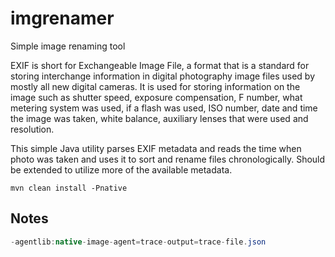 imgrenamer
=============

Simple image renaming tool

EXIF is short for Exchangeable Image File, a format that is a standard for storing interchange information in digital photography image files used by mostly all new digital cameras. It is used for storing information on the image such as shutter speed, exposure compensation, F number, what metering system was used, if a flash was used, ISO number, date and time the image was taken, white balance, auxiliary lenses that were used and resolution.

This simple Java utility parses EXIF metadata and reads the time when photo was taken and uses it to sort and rename files chronologically. Should be extended to utilize more of the available metadata.

```
mvn clean install -Pnative
```

## Notes

```java
-agentlib:native-image-agent=trace-output=trace-file.json
```